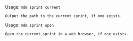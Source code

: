 Usage: `mdm sprint current`

    Output the path to the current sprint, if one exists.

Usage: `mdm sprint open`

    Open the current sprint in a web browser, if one exists.
